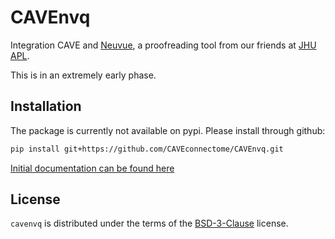 # CAVEnvq

Integration CAVE and [Neuvue](https://github.com/aplbrain/neuvue-app), a proofreading tool from our friends at [JHU APL](https://github.com/aplbrain).

This is in an extremely early phase.

## Installation

The package is currently not available on pypi. Please install through github:

```bash
pip install git+https://github.com/CAVEconnectome/CAVEnvq.git
```

[Initial documentation can be found here](https://alleninstitute.github.io/CAVE-NeuvueQueue/)

## License

`cavenvq` is distributed under the terms of the [BSD-3-Clause](https://spdx.org/licenses/BSD-3-Clause.html) license.
